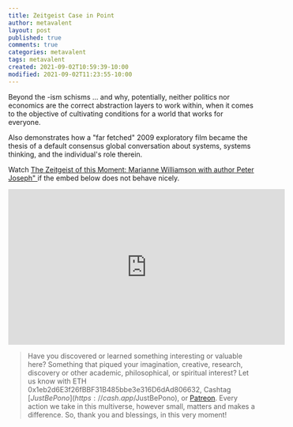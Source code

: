 ```yaml
---
title: Zeitgeist Case in Point
author: metavalent
layout: post
published: true
comments: true
categories: metavalent
tags: metavalent
created: 2021-09-02T10:59:39-10:00
modified: 2021-09-02T11:23:55-10:00
---
```


Beyond the -ism schisms ... and why, potentially, neither politics nor economics are the correct abstraction layers to work within, when it comes to the objective of cultivating conditions for a world that works for everyone.

Also demonstrates how a "far fetched" 2009 exploratory film became the thesis of a default consensus global conversation about systems, systems thinking, and the individual's role therein.

Watch [The Zeitgeist of this Moment: Marianne Williamson with author Peter Joseph"
](https://youtu.be/DacbQDV3o-s) if the embed below does not behave nicely. 

<div class="embed-container"><iframe width="560" height="315" src="https://www.youtube.com/embed/DacbQDV3o-s" title="YouTube video player" frameborder="0" allow="accelerometer; autoplay; clipboard-write; encrypted-media; gyroscope; picture-in-picture" allowfullscreen></iframe></div>

> Have you discovered or learned something interesting or valuable here? Something that piqued your imagination, creative, research, discovery or other academic, philosophical, or spiritual interest? Let us know with ETH 0x1eb2d6E3f26fBBF31B485bbe3e316D6dAd806632, Cashtag [$JustBePono](https://cash.app/$JustBePono), or [Patreon](https://patreon.com/metavalent). Every action we take in this multiverse, however small, matters and makes a difference. So, thank you and blessings, in this very moment!
